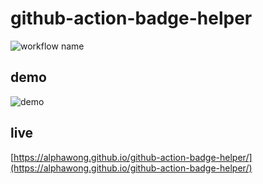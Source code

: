 # github-action-badge-helper
![workflow name](https://github.com/AlphaWong/github-action-badge-helper/workflows/Build%20and%20Deploy/badge.svg?branch=master)
## demo
![demo](https://i.imgur.com/jUxxkOs.gif)
## live
[https://alphawong.github.io/github-action-badge-helper/](https://alphawong.github.io/github-action-badge-helper/)
